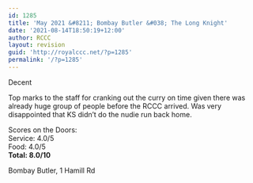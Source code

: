 ```yaml
---
id: 1285
title: 'May 2021 &#8211; Bombay Butler &#038; The Long Knight'
date: '2021-08-14T18:50:19+12:00'
author: RCCC
layout: revision
guid: 'http://royalccc.net/?p=1285'
permalink: '/?p=1285'
---
```


Decent

Top marks to the staff for cranking out the curry on time given there was already huge group of people before the RCCC arrived. Was very disappointed that KS didn’t do the nudie run back home.

Scores on the Doors:  
Service: 4.0/5  
Food: 4.0/5  
**Total: 8.0/10**

Bombay Butler, 1 Hamill Rd